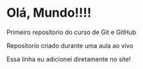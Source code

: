 # Olá, Mundo!!!!
 Primeiro repositorio do curso de Git e GitHub

Repositorio criado durante uma aula ao vivo

Essa linha eu adicionei diretamente no site! 
